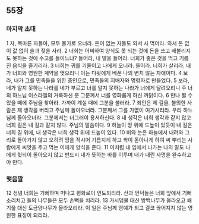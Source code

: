 ## 55장
### 마지막 초대
1 자, 목마른 자들아, 모두 물가로 오너라. 돈이 없는 자들도 와서 사 먹어라. 와서 돈 없이 값 없이 술과 젖을 사라.
2 너희는 어찌하여 양식도 못 되는 것에 돈을 쓰고 배불리지도 못하는 것에 수고를 들이느냐? 들어라, 내 말을 들어라. 너희가 좋은 것을 먹고 기름진 음식을 즐기리라.
3 너희는 귀를 기울이고 나에게 오너라. 들어라. 너희가 살리라. 내가 너희와 영원한 계약을 맺으리니 이는 다윗에게 베푼 나의 변치 않는 자애이다.
4 보라, 내가 그를 민족들을 위한 증인으로, 민족들의 지배자와 명령자로 만들었다.
5 보라, 네가 알지 못하는 나라를 네가 부르고 너를 알지 못하는 나라가 너에게 달려오리니 주 너의 하느님 이스라엘의 거룩하신 분 그분께서 너를 영화롭게 하신 까닭이다.
6 만나 뵐 수 있을 때에 주님을 찾아라. 가까이 계실 때에 그분을 불러라.
7 죄인은 제 길을, 불의한 사람은 제 생각을 버리고 주님께 돌아오너라. 그분께서 그를 가엾이 여기시리라. 우리 하느님께 돌아오너라. 그분께서는 너그러이 용서하신다.
8 내 생각은 너희 생각과 같지 않고 너희 길은 내 길과 같지 않다. 주님의 말씀이다.
9 하늘이 땅 위에 드높이 있듯이 내 길은 너희 길 위에, 내 생각은 너희 생각 위에 드높이 있다.
10 비와 눈은 하늘에서 내려와 그리로 돌아가지 않고 오히려 땅을 적시어 기름지게 하고 싹이 돋아나게 하여 씨 뿌리는 사람에게 씨앗을 주고 먹는 이에게 양식을 준다.
11 이처럼 내 입에서 나가는 나의 말도 나에게 헛되이 돌아오지 않고 반드시 내가 뜻하는 바를 이루며 내가 내린 사명을 완수하고야 만다.
### 맺음말
12 정녕 너희는 기뻐하며 떠나고 평화로이 인도되리라. 산과 언덕들은 너희 앞에서 기뻐 소리치고 들의 나무들은 모두 손뼉을 치리라.
13 가시덤불 대신 방백나무가 올라오고 쐐기풀 대신 도금양나무가 올라오리라. 이 일은 주님께 영예가 되고 결코 끊어지지 않는 영원한 표징이 되리라.
